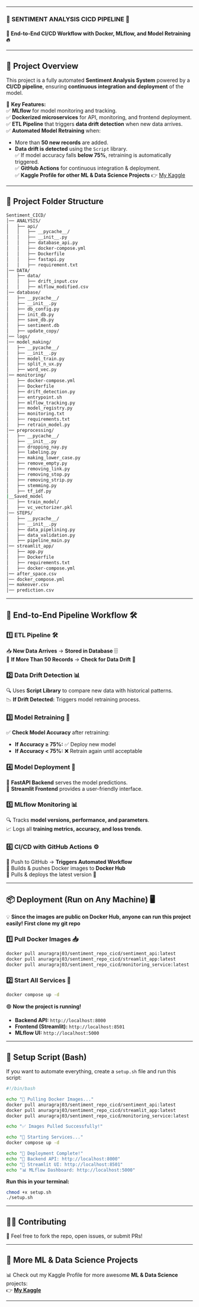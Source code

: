 

---

### **📌 SENTIMENT ANALYSIS CICD PIPELINE 🚀**  
#### **🔗 End-to-End CI/CD Workflow with Docker, MLflow, and Model Retraining 🔥**  

---

## **🌟 Project Overview**  
This project is a fully automated **Sentiment Analysis System** powered by a **CI/CD pipeline**, ensuring **continuous integration and deployment** of the model.  

🔹 **Key Features:**  
✅ **MLflow** for model monitoring and tracking.  
✅ **Dockerized microservices** for API, monitoring, and frontend deployment.  
✅ **ETL Pipeline** that triggers **data drift detection** when new data arrives.  
✅ **Automated Model Retraining** when:  
   - More than **50 new records** are added.  
   - **Data drift is detected** using the `Script` library.  
✅ If model accuracy falls **below 75%**, retraining is automatically triggered.  
✅ **GitHub Actions** for continuous integration & deployment.  
✅ **Kaggle Profile for other ML & Data Science Projects** 👉 [My Kaggle](https://www.kaggle.com/anuragraj03)  

---

## **📂 Project Folder Structure**  
```bash
Sentiment_CICD/
│── ANALYSIS/
│   ├── api/
│   │   ├── __pycache__/
│   │   ├── __init__.py
│   │   ├── database_api.py
│   │   ├── docker-compose.yml
│   │   ├── Dockerfile
│   │   ├── fastapi.py
│   │   ├── requirement.txt
│── DATA/
│   ├── data/
│   │   ├── drift_input.csv
│   │   ├── mlflow_modified.csv
│── database/
│   ├── __pycache__/
│   ├── __init__.py
│   ├── db_config.py
│   ├── init_db.py
│   ├── save_db.py
│   ├── sentiment.db
│   ├── update_copy/
│── logs/
│── model_making/
│   ├── __pycache__/
│   ├── __init__.py
│   ├── model_train.py
│   ├── split_n_ux.py
│   ├── word_vec.py
│── monitoring/
│   ├── docker-compose.yml
│   ├── Dockerfile
│   ├── drift_detection.py
│   ├── entrypoint.sh
│   ├── mlflow_tracking.py
│   ├── model_registry.py
│   ├── monitoring.txt
│   ├── requirements.txt
│   ├── retrain_model.py
│── preprocessing/
│   ├── __pycache__/
│   ├── __init__.py
│   ├── dropping_nay.py
│   ├── labeling.py
│   ├── making_lower_case.py
│   ├── remove_empty.py
│   ├── removing_link.py
│   ├── removing_stop.py
│   ├── removing_strip.py
│   ├── stemming.py
│   ├── tf_idf.py
|__Saved_model
│   ├── train_model/
│   ├── vc_vectorizer.pkl
│── STEPS/
│   ├── __pycache__/
│   ├── __init__.py
│   ├── data_pipelining.py
│   ├── data_validation.py
│   ├── pipeline_main.py
│── streamlit_app/
│   ├── app.py
│   ├── Dockerfile
│   ├── requirements.txt
│   ├── docker-compose.yml
│── after_space.csv
│── docker_compose.yml
│── makeover.csv
│── prediction.csv
```

---

## **🔗 End-to-End Pipeline Workflow 🛠️**  

### **1️⃣ ETL Pipeline 🛠️**  
📥 **New Data Arrives** → **Stored in Database** 🗄  
🔄 **If More Than 50 Records** → **Check for Data Drift** 🚨  

### **2️⃣ Data Drift Detection 📊**  
🔍 Uses **Script Library** to compare new data with historical patterns.  
📉 **If Drift Detected:** Triggers model retraining process.  

### **3️⃣ Model Retraining 🤖**  
✅ **Check Model Accuracy** after retraining:  
   - **If Accuracy ≥ 75%:** ✅ Deploy new model  
   - **If Accuracy < 75%:** ❌ Retrain again until acceptable  

### **4️⃣ Model Deployment 🚀**  
📡 **FastAPI Backend** serves the model predictions.  
🎨 **Streamlit Frontend** provides a user-friendly interface.  

### **5️⃣ MLflow Monitoring 📊**  
🔍 Tracks **model versions, performance, and parameters**.  
📈 Logs all **training metrics, accuracy, and loss trends**.  

### **6️⃣ CI/CD with GitHub Actions ⚙️**  
🔹 Push to GitHub → **Triggers Automated Workflow**  
🔹 Builds & pushes Docker images to **Docker Hub**  
🔹 Pulls & deploys the latest version 🚀  

---

## **📦 Deployment (Run on Any Machine) 🖥️**  
💡 **Since the images are public on Docker Hub, anyone can run this project easily! First clone my git repo**  

### **1️⃣ Pull Docker Images 📥**  
```bash
docker pull anuragraj03/sentiment_repo_cicd/sentiment_api:latest
docker pull anuragraj03/sentiment_repo_cicd/streamlit_app:latest
docker pull anuragraj03/sentiment_repo_cicd/monitoring_service:latest
```

### **2️⃣ Start All Services 🚀**  
```bash
docker compose up -d
```

🟢 **Now the project is running!**  
- **Backend API:** `http://localhost:8000`  
- **Frontend (Streamlit):** `http://localhost:8501`  
- **MLflow UI:** `http://localhost:5000`  

---

## **📜 Setup Script (Bash)**
If you want to automate everything, create a `setup.sh` file and run this script:

```bash
#!/bin/bash

echo "🚀 Pulling Docker Images..."
docker pull anuragraj03/sentiment_repo_cicd/sentiment_api:latest
docker pull anuragraj03/sentiment_repo_cicd/streamlit_app:latest
docker pull anuragraj03/sentiment_repo_cicd/monitoring_service:latest

echo "✅ Images Pulled Successfully!"

echo "🔧 Starting Services..."
docker compose up -d

echo "🎉 Deployment Complete!"
echo "📡 Backend API: http://localhost:8000"
echo "🎨 Streamlit UI: http://localhost:8501"
echo "📊 MLflow Dashboard: http://localhost:5000"
```

**Run this in your terminal:**
```bash
chmod +x setup.sh
./setup.sh
```

---

## **👨‍💻 Contributing**  
🚀 Feel free to fork the repo, open issues, or submit PRs!  

---

## **🔗 More ML & Data Science Projects**  
📊 Check out my Kaggle Profile for more awesome **ML & Data Science** projects:  
👉 **[My Kaggle](https://www.kaggle.com/anuragraj03)**  

---
